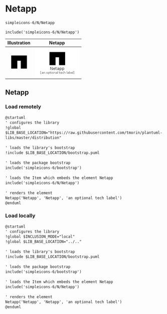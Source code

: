 # Netapp


```text
simpleicons-6/N/Netapp
```

```text
include('simpleicons-6/N/Netapp')
```



| Illustration | Netapp |
| :---: | :---: |
| ![illustration for Illustration](../../simpleicons-6/N/Netapp.png) | ![illustration for Netapp](../../simpleicons-6/N/Netapp.Local.png) |




## Netapp

### Load remotely
```plantuml
@startuml
' configures the library
!global $LIB_BASE_LOCATION="https://raw.githubusercontent.com/tmorin/plantuml-libs/master/distribution"

' loads the library's bootstrap
!include $LIB_BASE_LOCATION/bootstrap.puml

' loads the package bootstrap
include('simpleicons-6/bootstrap')

' loads the Item which embeds the element Netapp
include('simpleicons-6/N/Netapp')

' renders the element
Netapp('Netapp', 'Netapp', 'an optional tech label')
@enduml
```

### Load locally
```plantuml
@startuml
' configures the library
!global $INCLUSION_MODE="local"
!global $LIB_BASE_LOCATION="../.."

' loads the library's bootstrap
!include $LIB_BASE_LOCATION/bootstrap.puml

' loads the package bootstrap
include('simpleicons-6/bootstrap')

' loads the Item which embeds the element Netapp
include('simpleicons-6/N/Netapp')

' renders the element
Netapp('Netapp', 'Netapp', 'an optional tech label')
@enduml
```

